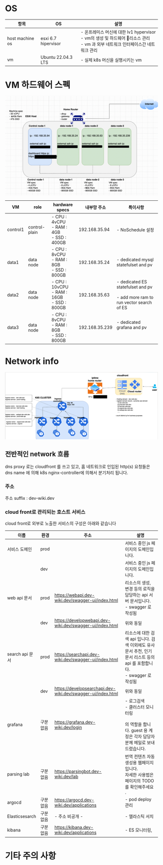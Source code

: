 
# OS
| 항목              | OS                  | 설명                                                                                               |
| --------------- | ------------------- | ------------------------------------------------------------------------------------------------ |
| host machine os | esxi 6.7 hipervisor | - 온프레미스 머신에  대한 lv1 hypervisor <br>- vm의 생성 및 하드웨어 리소스 관리<br>- vm 과 외부 네트워크 인터페이스간 네트워크 관리 <br> |
| vm              | Ubuntu 22.04.3 LTS  | - 실제 k8s 머신을 실행시키는 vm                                                                            |

# VM 하드웨어 스펙


![vms.png](images%2Fvms.png)

| VM       | role          | hardware specs                                   | 내부망 주소         | 특이사항                                                                               |
| -------- | ------------- | ------------------------------------------------ | -------------- | ---------------------------------------------------------------------------------- |
| control1 | control-plain | - CPU : 4vCPU<br>- RAM  : 4GB<br>- SSD : 400GB   | 192.168.35.94  | - NoSchedule 설정                                                                    |
| data1    | data node     | - CPU : 8vCPU<br>- RAM  : 8GB<br>- SSD : 800GB   | 192.168.35.24  | - dedicated mysql statefulset and pv                                               |
| data2    | data node     | - CPU : 10vCPU<br>- RAM  : 16GB<br>- SSD : 800GB | 192.168.35.63  | - dedicated ES statefulset and pv<br><br>- add more ram to run vector search of ES |
| data3    | data node     | - CPU : 8vCPU<br>- RAM  : 8GB<br>- SSD : 800GB   | 192.168.35.239 | - dedicated grafana and pv<br><br>                                                 |



# Network info

![network.png](images%2Fnetwork.png)


## 전반적인 network 흐름

dns proxy 로는 cloudfront 를 쓰고 있고, 홈 네트워크로 인입된 http(s) 요청들은 dns name 에 의해  k8s nginx-controller에 의해서 분기처리 됩니다.

### 주소

주소 suffix : dev-wiki.dev

### cloud front로 관리되는 호스트 서비스
cloud front로 외부로 노출한 서비스의 구성은 아래와 같습니다


| 이름             | 환경    | 주소                                                          | 설명                                                                                 |
| -------------- | ----- | ----------------------------------------------------------- | ---------------------------------------------------------------------------------- |
| 서비스 도메인        | prod  |                                                             | 서비스 중인 js 페이지의 도메인입니다.                                                             |
|                | dev   |                                                             | 서비스 중인 js 페이지의 도메인입니다.                                                             |
| web api 문서     | prod  | https://webapi.dev-wiki.dev/swagger-ui/index.html           | 리소스의 생성, 변경 등의 로직을 담당하는 api 서버 문서입니다.<br>- swagger 로 작성됨                           |
|                | dev   | https://developwebapi.dev-wiki.dev/swagger-ui/index.html    | 위와 동일                                                                              |
| search api 문서  | prod  | https://searchapi.dev-wiki.dev/swagger-ui/index.html        | 리소스에 대한 검색 api 입니다. 검색 이외에도 유사 문서 추천, 인기 문서 리스트 등의 api 를 포함합니다.<br>- swagger 로 작성됨 |
|                | dev   | https://developsearchapi.dev-wiki.dev/swagger-ui/index.html | 위와 동일                                                                              |
| grafana        | 구분 없음 | https://grafana.dev-wiki.dev/login                          | - 로그검색<br>- 클러스터 모니터링 <br><br>의 역할을 합니다. guest 용 계정은 각자 담당자분께 메일로 보내드렸습니다.<br>     |
| parsing lab    | 구분 없음 | https://parsingbot.dev-wiki.dev/lab                         | 번역 컨텐츠 자동 생성용 웹페이지 입니다.<br>자세한 사용법은 페이지의 TODO를 확인해주세요 .                            |
| argocd         | 구분 없음 | https://argocd.dev-wiki.dev/applications                    | - pod deploy 관리                                                                    |
| Elasticsesarch | 구분 없음 | - 주소 비공개 -                                                  | - 엘라스틱 서치                                                                          |
| kibana         | 구분 없음 | https://kibana.dev-wiki.dev/applications                    | - ES 모니터링,                                                                         |


# 기타 주의 사항


